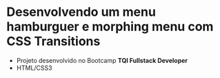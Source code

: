 # Desenvolvendo um menu hamburguer e morphing menu com CSS Transitions

* Projeto desenvolvido no Bootcamp **TQI Fullstack Developer**
* HTML/CSS3